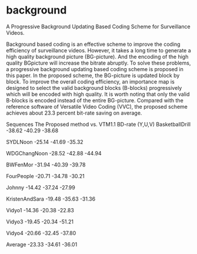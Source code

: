 # background
A Progressive Background Updating Based Coding Scheme for Surveillance Videos.

Background based coding is an effective scheme to improve the coding efficiency of surveillance videos. However,
it takes a long time to generate a high quality background picture (BG-picture). And the encoding of the high quality BGpicture
will increase the bitrate abruptly. To solve these problems, a progressive background updating based coding
scheme is proposed in this paper. In the proposed scheme, the BG-picture is updated block by block. To improve the overall
coding efficiency, an importance map is designed to select the valid background blocks (B-blocks) progressively which will be
encoded with high quality. It is worth noting that only the valid B-blocks is encoded instead of the entire BG-picture. Compared
with the reference software of Versatile Video Coding (VVC), the proposed scheme achieves about 23.3 percent bit-rate saving on average.


Sequences
The Proposed method vs. VTM1.1 
BD-rate (Y,U,V)
BasketballDrill -38.62 -40.29 -38.68

SYDLNoon -25.14 -41.69 -35.32

WDGChangNoon -28.52 -42.88 -44.94

BWFenMor -31.94 -40.39 -39.78

FourPeople -20.71 -34.78 -30.21

Johnny -14.42 -37.24 -27.99

KristenAndSara -19.48 -35.63 -31.36

Vidyo1 -14.36 -20.38 -22.83

Vidyo3 -19.45 -20.34 -51.21

Vidyo4 -20.66 -32.45 -37.80

Average -23.33 -34.61 -36.01
